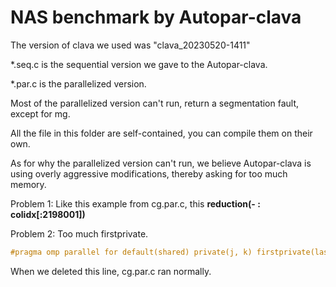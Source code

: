 # NAS benchmark by Autopar-clava

The version of clava we used was "clava_20230520-1411"

*.seq.c is the sequential version we gave to the Autopar-clava.

*.par.c is the parallelized version.

Most of the parallelized version can't run, return a segmentation fault, except for mg.

All the file in this folder are self-contained, you can compile them on their own.



As for why the parallelized version can't run, we believe Autopar-clava is using overly aggressive modifications, thereby asking for too much memory.

Problem 1: Like this example from cg.par.c, this **reduction(- : colidx[:2198001])**

Problem 2: Too much firstprivate.

```c
#pragma omp parallel for default(shared) private(j, k) firstprivate(lastrow, firstrow, firstcol, rowstr) reduction(- : colidx[:2198001])
```

When we deleted this line, cg.par.c ran normally.
